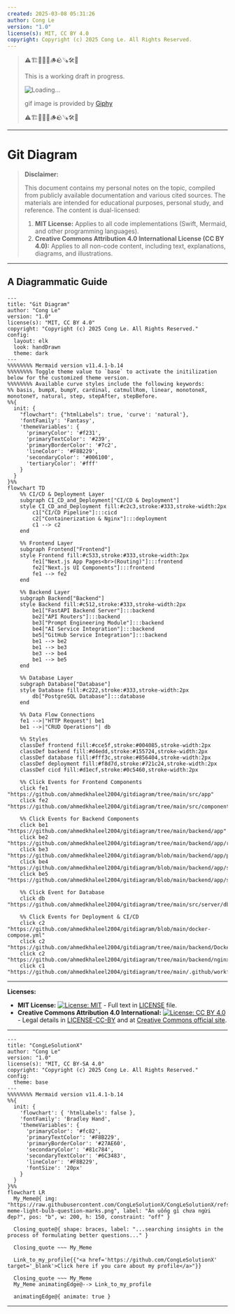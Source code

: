 ```yaml
---
created: 2025-03-08 05:31:26
author: Cong Le
version: "1.0"
license(s): MIT, CC BY 4.0
copyright: Copyright (c) 2025 Cong Le. All Rights Reserved.
---
```


> ⚠️🏗️🚧🦺🧱🪵🪨🪚🛠️👷
> 
> This is a working draft in progress.
> 
> ![Loading...](https://media0.giphy.com/media/v1.Y2lkPTc5MGI3NjExcmJ1dTBocm56YWVvanozZDFiNnQ0MnA1azRiOW00a3B2MGlrZmNwMyZlcD12MV9pbnRlcm5hbF9naWZfYnlfaWQmY3Q9Zw/8Ajnlx0wUQsiIUdtqc/giphy.gif)
> 
> gif image is provided by [Giphy](https://giphy.com)
> 
> ⚠️🏗️🚧🦺🧱🪵🪨🪚🛠️👷

----

# Git Diagram
> **Disclaimer:**
>
> This document contains my personal notes on the topic,
> compiled from publicly available documentation and various cited sources.
> The materials are intended for educational purposes, personal study, and reference.
> The content is dual-licensed:
> 1. **MIT License:** Applies to all code implementations (Swift, Mermaid, and other programming languages).
> 2. **Creative Commons Attribution 4.0 International License (CC BY 4.0):** Applies to all non-code content, including text, explanations, diagrams, and illustrations.
---


## A Diagrammatic Guide 


```mermaid
---
title: "Git Diagram"
author: "Cong Le"
version: "1.0"
license(s): "MIT, CC BY 4.0"
copyright: "Copyright (c) 2025 Cong Le. All Rights Reserved."
config:
  layout: elk
  look: handDrawn
  theme: dark
---
%%%%%%%% Mermaid version v11.4.1-b.14
%%%%%%%% Toggle theme value to `base` to activate the initilization below for the customized theme version.
%%%%%%%% Available curve styles include the following keywords:
%% basis, bumpX, bumpY, cardinal, catmullRom, linear, monotoneX, monotoneY, natural, step, stepAfter, stepBefore.
%%{
  init: {
    "flowchart": {"htmlLabels": true, 'curve': 'natural'},
    'fontFamily': 'Fantasy',
    'themeVariables': {
      'primaryColor': '#f231',
      'primaryTextColor': '#239',
      'primaryBorderColor': '#7c2',
      'lineColor': '#F8B229',
      'secondaryColor': '#006100',
      'tertiaryColor': '#fff'
    }
  }
}%%
flowchart TD
    %% CI/CD & Deployment Layer
    subgraph CI_CD_and_Deployment["CI/CD & Deployment"]
    style CI_CD_and_Deployment fill:#c2c3,stroke:#333,stroke-width:2px
        c1["CI/CD Pipeline"]:::cicd
        c2["Containerization & Nginx"]:::deployment
        c1 --> c2
    end

    %% Frontend Layer
    subgraph Frontend["Frontend"]
    style Frontend fill:#c533,stroke:#333,stroke-width:2px
        fe1["Next.js App Pages<br>(Routing)"]:::frontend
        fe2["Next.js UI Components"]:::frontend
        fe1 --> fe2
    end

    %% Backend Layer
    subgraph Backend["Backend"]
    style Backend fill:#c512,stroke:#333,stroke-width:2px
        be1["FastAPI Backend Server"]:::backend
        be2["API Routers"]:::backend
        be3["Prompt Engineering Module"]:::backend
        be4["AI Service Integration"]:::backend
        be5["GitHub Service Integration"]:::backend
        be1 --> be2
        be1 --> be3
        be3 --> be4
        be1 --> be5
    end

    %% Database Layer
    subgraph Database["Database"]
    style Database fill:#c222,stroke:#333,stroke-width:2px
        db["PostgreSQL Database"]:::database
    end

    %% Data Flow Connections
    fe1 -->|"HTTP Request"| be1
    be1 -->|"CRUD Operations"| db

    %% Styles
    classDef frontend fill:#cce5f,stroke:#004085,stroke-width:2px
    classDef backend fill:#d4edd,stroke:#155724,stroke-width:2px
    classDef database fill:#fff3c,stroke:#856404,stroke-width:2px
    classDef deployment fill:#f8d7d,stroke:#721c24,stroke-width:2px
    classDef cicd fill:#d1ecf,stroke:#0c5460,stroke-width:2px

    %% Click Events for Frontend Components
    click fe1 "https://github.com/ahmedkhaleel2004/gitdiagram/tree/main/src/app"
    click fe2 "https://github.com/ahmedkhaleel2004/gitdiagram/tree/main/src/components"

    %% Click Events for Backend Components
    click be1 "https://github.com/ahmedkhaleel2004/gitdiagram/tree/main/backend/app"
    click be2 "https://github.com/ahmedkhaleel2004/gitdiagram/tree/main/backend/app/routers"
    click be3 "https://github.com/ahmedkhaleel2004/gitdiagram/blob/main/backend/app/prompts.py"
    click be4 "https://github.com/ahmedkhaleel2004/gitdiagram/blob/main/backend/app/services/claude_service.py"
    click be5 "https://github.com/ahmedkhaleel2004/gitdiagram/blob/main/backend/app/services/github_service.py"

    %% Click Event for Database
    click db "https://github.com/ahmedkhaleel2004/gitdiagram/tree/main/src/server/db"

    %% Click Events for Deployment & CI/CD
    click c2 "https://github.com/ahmedkhaleel2004/gitdiagram/blob/main/docker-compose.yml"
    click c2 "https://github.com/ahmedkhaleel2004/gitdiagram/tree/main/backend/Dockerfile"
    click c2 "https://github.com/ahmedkhaleel2004/gitdiagram/tree/main/backend/nginx"
    click c1 "https://github.com/ahmedkhaleel2004/gitdiagram/tree/main/.github/workflows"

```

---
**Licenses:**

- **MIT License:**  [![License: MIT](https://img.shields.io/badge/License-MIT-yellow.svg)](LICENSE) - Full text in [LICENSE](LICENSE) file.
- **Creative Commons Attribution 4.0 International:** [![License: CC BY 4.0](https://licensebuttons.net/l/by/4.0/88x31.png)](LICENSE-CC-BY) - Legal details in [LICENSE-CC-BY](LICENSE-CC-BY) and at [Creative Commons official site](http://creativecommons.org/licenses/by/4.0/).


---

<!-- 
```mermaid
%% Current Mermaid version
info
```  -->


```mermaid
---
title: "CongLeSolutionX"
author: "Cong Le"
version: "1.0"
license(s): "MIT, CC BY-SA 4.0"
copyright: "Copyright (c) 2025 Cong Le. All Rights Reserved."
config:
  theme: base
---
%%%%%%%% Mermaid version v11.4.1-b.14
%%{
  init: {
    'flowchart': { 'htmlLabels': false },
    'fontFamily': 'Bradley Hand',
    'themeVariables': {
      'primaryColor': '#fc82',
      'primaryTextColor': '#F8B229',
      'primaryBorderColor': '#27AE60',
      'secondaryColor': '#81c784',
      'secondaryTextColor': '#6C3483',
      'lineColor': '#F8B229',
      'fontSize': '20px'
    }
  }
}%%
flowchart LR
  My_Meme@{ img: "https://raw.githubusercontent.com/CongLeSolutionX/CongLeSolutionX/refs/heads/main/assets/images/My-meme-light-bulb-question-marks.png", label: "Ăn uống gì chưa ngừi đẹp?", pos: "b", w: 200, h: 150, constraint: "off" }

  Closing_quote@{ shape: braces, label: "...searching insights in the process of formulating better questions..." }

  Closing_quote ~~~ My_Meme
    
  Link_to_my_profile{{"<a href='https://github.com/CongLeSolutionX' target='_blank'>Click here if you care about my profile</a>"}}

  Closing_quote ~~~ My_Meme
  My_Meme animatingEdge@--> Link_to_my_profile
  
  animatingEdge@{ animate: true }

```


----
